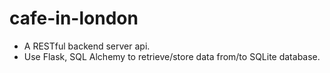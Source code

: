 # cafe-in-london

* A RESTful backend server api.
* Use Flask, SQL Alchemy to retrieve/store data from/to SQLite database.
